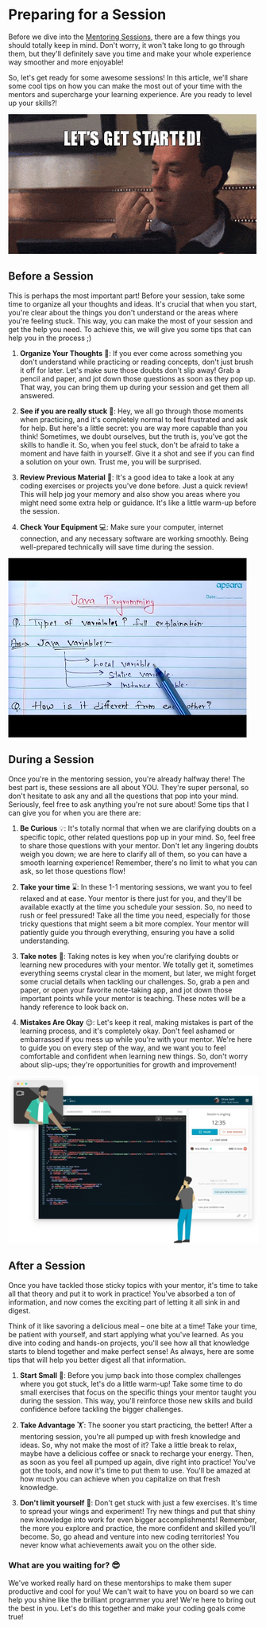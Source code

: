 # Preparing for a Session

Before we dive into the [Mentoring Sessions](), there are a few things you should totally keep in mind. Don't worry, it won't take long to go through them, but they'll definitely save you time and make your whole experience way smoother and more enjoyable!

So, let's get ready for some awesome sessions! In this article, we'll share some cool tips on how you can make the most out of your time with the mentors and supercharge your learning experience. Are you ready to level up your skills?!

![Let's Get Started](../images/lets.get.started.gif)

## Before a Session

This is perhaps the most important part! Before your session, take some time to organize all your thoughts and ideas. It's crucial that when you start, you're clear about the things you don't understand or the areas where you're feeling stuck. This way, you can make the most of your session and get the help you need. To achieve this, we will give you some tips that can help you in the process ;)

1. **Organize Your Thoughts** 💭: If you ever come across something you don't understand while practicing or reading concepts, don't just brush it off for later. Let's make sure those doubts don't slip away! Grab a pencil and paper, and jot down those questions as soon as they pop up. That way, you can bring them up during your session and get them all answered.

2. **See if you are really stuck** 🤔: Hey, we all go through those moments when practicing, and it's completely normal to feel frustrated and ask for help. But here's a little secret: you are way more capable than you think! Sometimes, we doubt ourselves, but the truth is, you've got the skills to handle it. So, when you feel stuck, don't be afraid to take a moment and have faith in yourself. Give it a shot and see if you can find a solution on your own. Trust me, you will be surprised. 

3. **Review Previous Material** 📖: It's a good idea to take a look at any coding exercises or projects you've done before. Just a quick review! This will help jog your memory and also show you areas where you might need some extra help or guidance. It's like a little warm-up before the session.

4. **Check Your Equipment** 💻: Make sure your computer, internet connection, and any necessary software are working smoothly. Being well-prepared technically will save time during the session.

![Questions](../images/questions.jpg)

## During a Session 

Once you're in the mentoring session, you're already halfway there! The best part is, these sessions are all about YOU. They're super personal, so don't hesitate to ask any and all the questions that pop into your mind. Seriously, feel free to ask anything you're not sure about!
Some tips that I can give you for when you are there are:

1. **Be Curious** 💡:  It's totally normal that when we are clarifying doubts on a specific topic, other related questions pop up in your mind. So, feel free to share those questions with your mentor. Don't let any lingering doubts weigh you down; we are here to clarify all of them, so you can have a smooth learning experience! Remember, there's no limit to what you can ask, so let those questions flow!

2. **Take your time** ⌛: In these 1-1 mentoring sessions, we want you to feel relaxed and at ease. Your mentor is there just for you, and they'll be available exactly at the time you schedule your session. So, no need to rush or feel pressured! Take all the time you need, especially for those tricky questions that might seem a bit more complex. Your mentor will patiently guide you through everything, ensuring you have a solid understanding.

3. **Take notes** 📝: Taking notes is key when you're clarifying doubts or learning new procedures with your mentor. We totally get it, sometimes everything seems crystal clear in the moment, but later, we might forget some crucial details when tackling our challenges. So, grab a pen and paper, or open your favorite note-taking app, and jot down those important points while your mentor is teaching. These notes will be a handy reference to look back on. 

4. **Mistakes Are Okay** 😉: Let's keep it real, making mistakes is part of the learning process, and it's completely okay. Don't feel ashamed or embarrassed if you mess up while you're with your mentor. We're here to guide you on every step of the way, and we want you to feel comfortable and confident when learning new things. So, don't worry about slip-ups; they're opportunities for growth and improvement! 

![Mentorship](../images/mentorship.jpg)

## After a Session

Once you have tackled those sticky topics with your mentor, it's time to take all that theory and put it to work in practice! You've absorbed a ton of information, and now comes the exciting part of letting it all sink in and digest.

Think of it like savoring a delicious meal – one bite at a time! Take your time, be patient with yourself, and start applying what you've learned. As you dive into coding and hands-on projects, you'll see how all that knowledge starts to blend together and make perfect sense! As always, here are some tips that will help you better digest all that information.

1. **Start Small** 🏁: Before you jump back into those complex challenges where you got stuck, let's do a little warm-up! Take some time to do small exercises that focus on the specific things your mentor taught you during the session. This way, you'll reinforce those new skills and build confidence before tackling the bigger challenges. 

2. **Take Advantage** 🏋️: The sooner you start practicing, the better! After a mentoring session, you're all pumped up with fresh knowledge and ideas. So, why not make the most of it? Take a little break to relax, maybe have a delicious coffee or snack to recharge your energy. Then, as soon as you feel all pumped up again, dive right into practice! You've got the tools, and now it's time to put them to use. You'll be amazed at how much you can achieve when you capitalize on that fresh knowledge.

3. **Don't limit yourself** 💪: Don't get stuck with just a few exercises. It's time to spread your wings and experiment! Try new things and put that shiny new knowledge into work for even bigger accomplishments! Remember, the more you explore and practice, the more confident and skilled you'll become. So, go ahead and venture into new coding territories! You never know what achievements await you on the other side. 

###  What are you waiting for? 😎

We've worked really hard on these mentorships to make them super productive and cool for you! We can't wait to have you on board so we can help you shine like the brilliant programmer you are! We're here to bring out the best in you. Let's do this together and make your coding goals come true! 
